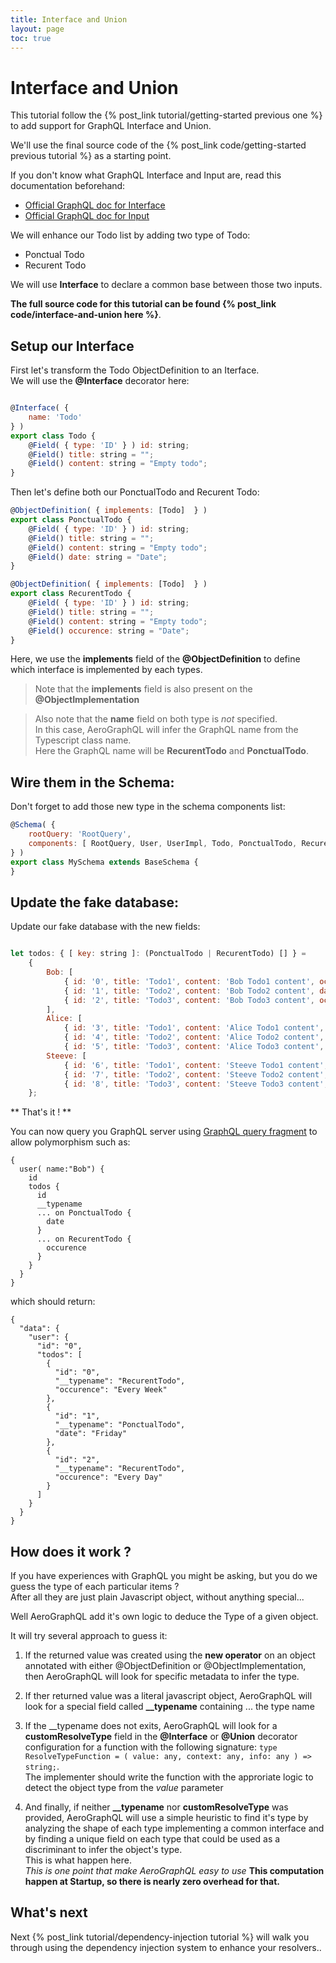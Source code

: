 ```yaml
---
title: Interface and Union
layout: page
toc: true
---
```


# Interface and Union

This tutorial follow the {% post_link tutorial/getting-started previous one %} to add support for GraphQL Interface and Union.

We'll use the final source code of the {% post_link code/getting-started previous tutorial %} as a starting point.

If you don't know what GraphQL Interface and Input are, read this documentation beforehand:  
* [Official GraphQL doc for Interface](http://graphql.org/learn/schema/#interfaces)
* [Official GraphQL doc for Input](http://graphql.org/learn/schema/#input-types)

We will enhance our Todo list by adding two type of Todo:
* Ponctual Todo
* Recurent Todo

We will use **Interface** to declare a common base between those two inputs.

**The full source code for this tutorial can be found {% post_link code/interface-and-union here %}**.

## Setup our Interface

First let's transform the Todo ObjectDefinition to an Iterface.  
We will use the **@Interface** decorator here:

```javascript

@Interface( {
    name: 'Todo'
} )
export class Todo {
    @Field( { type: 'ID' } ) id: string;
    @Field() title: string = "";
    @Field() content: string = "Empty todo";
}
```

Then let's define both our PonctualTodo and Recurent Todo:

```javascript
@ObjectDefinition( { implements: [Todo]  } )
export class PonctualTodo {
    @Field( { type: 'ID' } ) id: string;
    @Field() title: string = "";
    @Field() content: string = "Empty todo";
    @Field() date: string = "Date";
}

@ObjectDefinition( { implements: [Todo]  } )
export class RecurentTodo {
    @Field( { type: 'ID' } ) id: string;
    @Field() title: string = "";
    @Field() content: string = "Empty todo";
    @Field() occurence: string = "Date";
}
```

Here, we use the **implements** field of the **@ObjectDefinition** to define which interface is implemented by each types.

> Note that the **implements** field is also present on the **@ObjectImplementation**

> Also note that the **name** field on both type is *not* specified.  
In this case, AeroGraphQL will infer the GraphQL name from the Typescript class name.  
Here the GraphQL name will be **RecurentTodo** and **PonctualTodo**.

## Wire them in the Schema:

Don't forget to add those new type in the schema components list:

```javascript
@Schema( {
    rootQuery: 'RootQuery',
    components: [ RootQuery, User, UserImpl, Todo, PonctualTodo, RecurentTodo ]
} )
export class MySchema extends BaseSchema {
}

```

## Update the fake database:

Update our fake database with the new fields:

```javascript

let todos: { [ key: string ]: (PonctualTodo | RecurentTodo) [] } =
    {
        Bob: [
            { id: '0', title: 'Todo1', content: 'Bob Todo1 content', occurence: 'Every Week' },
            { id: '1', title: 'Todo2', content: 'Bob Todo2 content', date: 'Friday'  },
            { id: '2', title: 'Todo3', content: 'Bob Todo3 content', occurence: 'Every Day'  }
        ],
        Alice: [
            { id: '3', title: 'Todo1', content: 'Alice Todo1 content', date: 'Mondy'  },
            { id: '4', title: 'Todo2', content: 'Alice Todo2 content', date: 'Saturday'  },
            { id: '5', title: 'Todo3', content: 'Alice Todo3 content', occurence: 'Every Week'  } ],
        Steeve: [
            { id: '6', title: 'Todo1', content: 'Steeve Todo1 content', occurence: 'Every Month'  },
            { id: '7', title: 'Todo2', content: 'Steeve Todo2 content', date: 'Tuesday'  },
            { id: '8', title: 'Todo3', content: 'Steeve Todo3 content', occurence: 'Every Day'  } ]
    };
```

** That's it ! ** 

You can now query you GraphQL server using [GraphQL query fragment](http://graphql.org/learn/queries/#fragments) to allow polymorphism such as:

```
{
  user( name:"Bob") {
    id
    todos {
      id
      __typename
      ... on PonctualTodo {
        date
      }
      ... on RecurentTodo {
        occurence
      }
    }
  }
}
```

which should return:

```
{
  "data": {
    "user": {
      "id": "0",
      "todos": [
        {
          "id": "0",
          "__typename": "RecurentTodo",
          "occurence": "Every Week"
        },
        {
          "id": "1",
          "__typename": "PonctualTodo",
          "date": "Friday"
        },
        {
          "id": "2",
          "__typename": "RecurentTodo",
          "occurence": "Every Day"
        }
      ]
    }
  }
}
```

## How does it work ?

If you have experiences with GraphQL you might be asking, but you do we guess the type of each particular items ?  
After all they are just plain Javascript object, without anything special...

Well AeroGraphQL add it's own logic to deduce the Type of a given object.

It will try several approach to guess it:

1. If the returned value was created using the **new operator** on an object annotated with either @ObjectDefinition or @ObjectImplementation, then AeroGraphQL will look for specific metadata to infer the type.

2. If ther returned value was a literal javascript object, AeroGraphQL will look for a special field called **__typename** containing ... the type name

3. If the __typename does not exits, AeroGraphQL will look for a **customResolveType** field in the **@Interface** or **@Union** decorator configuration for a function with the following signature: `type ResolveTypeFunction = ( value: any, context: any, info: any ) => string;`.  
The implementer should write the function with the approriate logic to detect the object type from the *value* parameter

4. And finally, if neither **__typename** nor **customResolveType** was provided, AeroGraphQL will use a simple heuristic to find it's type by analyzing the shape of each type implementing a common interface and by finding a unique field on each type that could be used as a discriminant to infer the object's type.  
This is what happen here.  
*This is one point that make AeroGraphQL easy to use*
**This computation happen at Startup, so there is nearly zero overhead for that.**

## What's next

Next {% post_link tutorial/dependency-injection tutorial %} will walk you through using the dependency injection system to enhance your resolvers..
